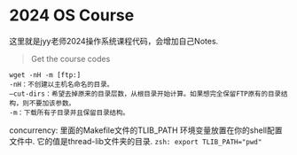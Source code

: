 # 2024 OS Course

这里就是jyy老师2024操作系统课程代码，会增加自己Notes.

> Get the course codes

```shell
wget -nH -m [ftp:]
-nH：不创建以主机名命名的目录。
–cut-dirs：希望去掉原来的目录层数，从根目录开始计算。如果想完全保留FTP原有的目录结构，则不要加该参数。
-m：下载所有子目录并且保留目录结构。
```

concurrency: 里面的Makefile文件的TLIB_PATH 环境变量放置在你的shell配置文件中.
它的值是thread-lib文件夹的目录.
`zsh: export TLIB_PATH="pwd"`
